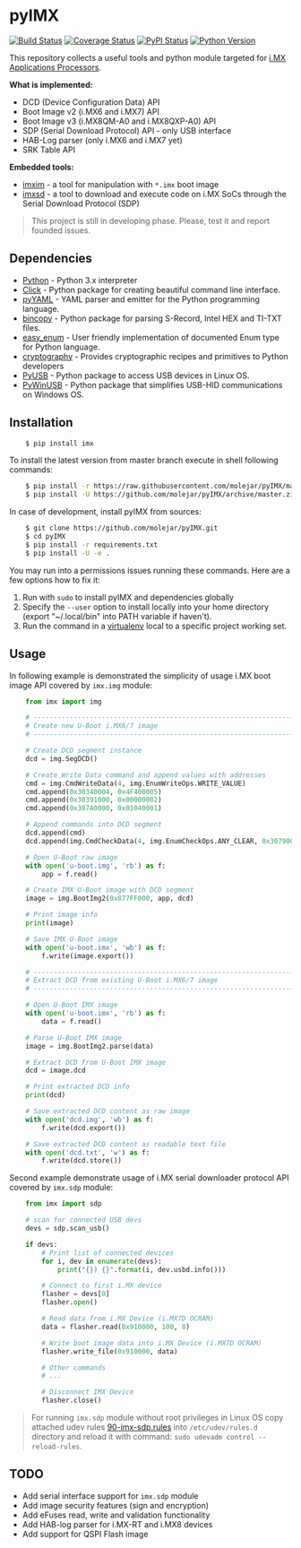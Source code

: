 pyIMX
=====

[![Build Status](https://travis-ci.org/molejar/pyIMX.svg?branch=master)](https://travis-ci.org/molejar/pyIMX)
[![Coverage Status](https://coveralls.io/repos/github/molejar/pyIMX/badge.svg?branch=master)](https://coveralls.io/github/molejar/pyIMX?branch=master)
[![PyPI Status](https://img.shields.io/pypi/v/imx.svg)](https://pypi.python.org/pypi/imx)
[![Python Version](https://img.shields.io/pypi/pyversions/imx.svg)](https://www.python.org)

This repository collects a useful tools and python module targeted for [i.MX Applications Processors](https://www.nxp.com/products/processors-and-microcontrollers/arm-based-processors-and-mcus/i.mx-applications-processors).

**What is implemented:**

* DCD (Device Configuration Data) API
* Boot Image v2 (i.MX6 and i.MX7) API
* Boot Image v3 (i.MX8QM-A0 and i.MX8QXP-A0) API
* SDP (Serial Download Protocol) API - only USB interface
* HAB-Log parser (only i.MX6 and i.MX7 yet)
* SRK Table API

**Embedded tools:**

* [imxim](https://github.com/molejar/pyIMX/blob/master/doc/imxim.md) - a tool for manipulation with `*.imx` boot image
* [imxsd](https://github.com/molejar/pyIMX/blob/master/doc/imxsd.md) - a tool to download and execute code on i.MX SoCs through the Serial Download Protocol (SDP)

> This project is still in developing phase. Please, test it and report founded issues.

Dependencies
------------

- [Python](https://www.python.org) - Python 3.x interpreter
- [Click](http://click.pocoo.org/6) - Python package for creating beautiful command line interface.
- [pyYAML](http://pyyaml.org/wiki/PyYAML) - YAML parser and emitter for the Python programming language.
- [bincopy](https://github.com/eerimoq/bincopy) - Python package for parsing S-Record, Intel HEX and TI-TXT files.
- [easy_enum](https://github.com/molejar/pyEnum) - User friendly implementation of documented Enum type for Python language.
- [cryptography](https://cryptography.io/en/latest) - Provides cryptographic recipes and primitives to Python developers
- [PyUSB](https://walac.github.io/pyusb/) - Python package to access USB devices in Linux OS.
- [PyWinUSB](https://github.com/rene-aguirre/pywinusb) - Python package that simplifies USB-HID communications on 
Windows OS.

Installation
------------

``` bash
    $ pip install imx
```

To install the latest version from master branch execute in shell following commands:

``` bash
    $ pip install -r https://raw.githubusercontent.com/molejar/pyIMX/master/requirements.txt
    $ pip install -U https://github.com/molejar/pyIMX/archive/master.zip
```

In case of development, install pyIMX from sources:

``` bash
    $ git clone https://github.com/molejar/pyIMX.git
    $ cd pyIMX
    $ pip install -r requirements.txt
    $ pip install -U -e .
```

You may run into a permissions issues running these commands. Here are a few options how to fix it:

1. Run with `sudo` to install pyIMX and dependencies globally
2. Specify the `--user` option to install locally into your home directory (export "~/.local/bin" into PATH variable if haven't).
3. Run the command in a [virtualenv](https://virtualenv.pypa.io/en/latest/) local to a specific project working set.

Usage
-----

In following example is demonstrated the simplicity of usage i.MX boot image API covered by `imx.img` module:

``` Python
    from imx import img

    # --------------------------------------------------------------------------------
    # Create new U-Boot i.MX6/7 image
    # --------------------------------------------------------------------------------

    # Create DCD segment instance
    dcd = img.SegDCD()

    # Create Write Data command and append values with addresses
    cmd = img.CmdWriteData(4, img.EnumWriteOps.WRITE_VALUE)
    cmd.append(0x30340004, 0x4F400005)
    cmd.append(0x30391000, 0x00000002)
    cmd.append(0x307A0000, 0x01040001)

    # Append commands into DCD segment
    dcd.append(cmd)
    dcd.append(img.CmdCheckData(4, img.EnumCheckOps.ANY_CLEAR, 0x307900C4, 0x00000001))

    # Open U-Boot raw image
    with open('u-boot.img', 'rb') as f:
        app = f.read()

    # Create IMX U-Boot image with DCD segment
    image = img.BootImg2(0x877FF000, app, dcd)

    # Print image info
    print(image)

    # Save IMX U-Boot image
    with open('u-boot.imx', 'wb') as f:
        f.write(image.export())

    # --------------------------------------------------------------------------------
    # Extract DCD from existing U-Boot i.MX6/7 image
    # --------------------------------------------------------------------------------

    # Open U-Boot IMX image
    with open('u-boot.imx', 'rb') as f:
        data = f.read()

    # Parse U-Boot IMX image
    image = img.BootImg2.parse(data)

    # Extract DCD from U-Boot IMX image
    dcd = image.dcd

    # Print extracted DCD info
    print(dcd)

    # Save extracted DCD content as raw image
    with open('dcd.img', 'wb') as f:
        f.write(dcd.export())

    # Save extracted DCD content as readable text file
    with open('dcd.txt', 'w') as f:
        f.write(dcd.store())
```

Second example demonstrate usage of i.MX serial downloader protocol API covered by `imx.sdp` module:

``` Python
    from imx import sdp

    # scan for connected USB devs
    devs = sdp.scan_usb()

    if devs:
        # Print list of connected devices
        for i, dev in enumerate(devs):
            print("{}) {}".format(i, dev.usbd.info()))

        # Connect to first i.MX device
        flasher = devs[0]
        flasher.open()

        # Read data from i.MX Device (i.MX7D OCRAM)
        data = flasher.read(0x910000, 100, 8)

        # Write boot image data into i.MX Device (i.MX7D OCRAM)
        flasher.write_file(0x910000, data)

        # Other commands
        # ...

        # Disconnect IMX Device
        flasher.close()
```

> For running `imx.sdp` module without root privileges in Linux OS copy attached udev rules
[90-imx-sdp.rules](https://github.com/molejar/pyIMX/blob/master/udev/90-imx-sdp.rules)
into `/etc/udev/rules.d` directory and reload it with command: `sudo udevadm control --reload-rules`.

TODO
----

* Add serial interface support for `imx.sdp` module
* Add image security features (sign and encryption)
* Add eFuses read, write and validation functionality
* Add HAB-log parser for i.MX-RT and i.MX8 devices
* Add support for QSPI Flash image
